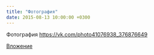 ```yaml
---
title: "Фотография"
date: 2015-08-13 10:00:00 +0300
---
```


Фотография
https://vk.com/photo41076938_376876649

[Вложение](https://vk.com/photo41076938_376876649)
